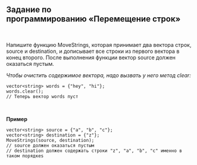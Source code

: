 Задание по программированию «Перемещение строк»
-----------------------------------------------

 

Напишите функцию MoveStrings, которая принимает два вектора строк, source и
destination, и дописывает все строки из первого вектора в конец второго. После
выполнения функции вектор source должен оказаться пустым.

*Чтобы очистить содержимое вектора, надо вызвать у него метод clear:*

~~~~~~~~~~~~~~~~~~~~~~~~~~~~~~~~~~~~~~~~~~~~~~~~~~~~~~~~~~~~~~~~~~~~~~~~~~~~~~~~
vector<string> words = {"hey", "hi"};
words.clear();
// Теперь вектор words пуст
~~~~~~~~~~~~~~~~~~~~~~~~~~~~~~~~~~~~~~~~~~~~~~~~~~~~~~~~~~~~~~~~~~~~~~~~~~~~~~~~

 

**Пример**

~~~~~~~~~~~~~~~~~~~~~~~~~~~~~~~~~~~~~~~~~~~~~~~~~~~~~~~~~~~~~~~~~~~~~~~~~~~~~~~~
vector<string> source = {"a", "b", "c"};
vector<string> destination = {"z"};
MoveStrings(source, destination);
// source должен оказаться пустым
// destination должен содержать строки "z", "a", "b", "c" именно в таком порядкеs
~~~~~~~~~~~~~~~~~~~~~~~~~~~~~~~~~~~~~~~~~~~~~~~~~~~~~~~~~~~~~~~~~~~~~~~~~~~~~~~~
